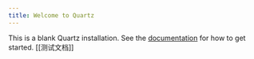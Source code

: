 ```yaml
---
title: Welcome to Quartz
---
```


This is a blank Quartz installation.
See the [documentation](https://quartz.jzhao.xyz) for how to get started.
[[测试文档]]